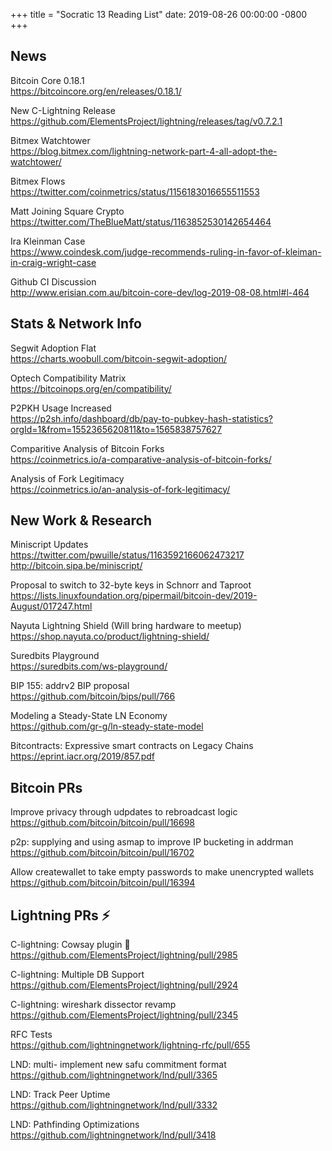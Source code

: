 +++
title =  "Socratic 13 Reading List"
date:   2019-08-26 00:00:00 -0800
+++

## News

Bitcoin Core 0.18.1  
<https://bitcoincore.org/en/releases/0.18.1/>

New C-Lightning Release  
<https://github.com/ElementsProject/lightning/releases/tag/v0.7.2.1>

Bitmex Watchtower  
<https://blog.bitmex.com/lightning-network-part-4-all-adopt-the-watchtower/>

Bitmex Flows  
<https://twitter.com/coinmetrics/status/1156183016655511553>

Matt Joining Square Crypto  
<https://twitter.com/TheBlueMatt/status/1163852530142654464>

Ira Kleinman Case  
<https://www.coindesk.com/judge-recommends-ruling-in-favor-of-kleiman-in-craig-wright-case>

Github CI Discussion  
<http://www.erisian.com.au/bitcoin-core-dev/log-2019-08-08.html#l-464>


## Stats & Network Info


Segwit Adoption Flat  
<https://charts.woobull.com/bitcoin-segwit-adoption/>

Optech Compatibility Matrix  
<https://bitcoinops.org/en/compatibility/>

P2PKH Usage Increased  
<https://p2sh.info/dashboard/db/pay-to-pubkey-hash-statistics?orgId=1&from=1552365620811&to=1565838757627>

Comparitive Analysis of Bitcoin Forks  
<https://coinmetrics.io/a-comparative-analysis-of-bitcoin-forks/>

Analysis of Fork Legitimacy  
<https://coinmetrics.io/an-analysis-of-fork-legitimacy/>


## New Work & Research

Miniscript Updates  
<https://twitter.com/pwuille/status/1163592166062473217>  
<http://bitcoin.sipa.be/miniscript/>

Proposal to switch to 32-byte keys in Schnorr and Taproot  
<https://lists.linuxfoundation.org/pipermail/bitcoin-dev/2019-August/017247.html>

Nayuta Lightning Shield  (Will bring hardware to meetup)  
<https://shop.nayuta.co/product/lightning-shield/>

Suredbits Playground  
<https://suredbits.com/ws-playground/>

BIP 155: addrv2 BIP proposal  
<https://github.com/bitcoin/bips/pull/766>

Modeling a Steady-State LN Economy  
<https://github.com/gr-g/ln-steady-state-model>

Bitcontracts: Expressive smart contracts on Legacy Chains  
<https://eprint.iacr.org/2019/857.pdf>


## Bitcoin PRs

Improve privacy through udpdates to rebroadcast logic  
<https://github.com/bitcoin/bitcoin/pull/16698>

p2p: supplying and using asmap to improve IP bucketing in addrman  
<https://github.com/bitcoin/bitcoin/pull/16702>

Allow createwallet to take empty passwords to make unencrypted wallets  
<https://github.com/bitcoin/bitcoin/pull/16394>


## Lightning PRs ⚡

C-lightning: Cowsay plugin 🐄  
<https://github.com/ElementsProject/lightning/pull/2985>

C-lightning: Multiple DB Support  
<https://github.com/ElementsProject/lightning/pull/2924>

C-lightning: wireshark dissector revamp  
<https://github.com/ElementsProject/lightning/pull/2345>

RFC Tests  
<https://github.com/lightningnetwork/lightning-rfc/pull/655>

LND: multi- implement new safu commitment format  
<https://github.com/lightningnetwork/lnd/pull/3365>

LND: Track Peer Uptime  
<https://github.com/lightningnetwork/lnd/pull/3332>

LND: Pathfinding Optimizations  
<https://github.com/lightningnetwork/lnd/pull/3418>


